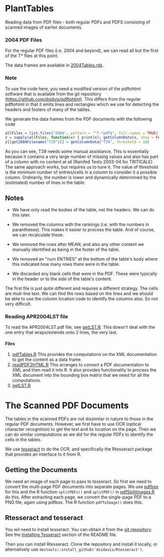 # PlantTables
Reading data from PDF files - both regular PDFs and PDFS consisting of scanned images of earlier documents.

### 2004 PDF Files
For the regular PDF files (i.e. 2004 and beyond), we can read all but the first of the T* files at
this point.

The data frames are available in [2004Tables.rds](2004Tables.rds).

### Note
To use the code here, you need a modified version of the pdftohtml software that is available from
the git repository (https://github.com/dsidvis/pdftohtml).  This differs from the regular pdftohtml
in that it emits lines and rectangles which we use for detecting the headers and footers of many of the tables.

We generate the data frames from the PDF documents with the following code
```r
allFiles = list.files("2004", pattern = "^T.*pdf$", full.names = TRUE)
z = sapply(allFiles, function(x) { print(x); getColumnData(x, show = FALSE) })
z[[get2004Filename("T39")]] = getColumnData("T39", threshold = 18)
```
As you can see, T39 needs some manual assistance. This is essentially because it contains a very
large number of missing values and also has part of a column with no content at all (Rainfed Tests
2003-04 for TRITICALE).  The same approach works, but requires us to tune it.
The value of threshold is the minimum number of entries/cells in a column to consider it a possible
column.  Ordinarily, the number is lower and dynamically determined by the (estimated) number of
lines in the table. 

## Notes

* We have only read the bodies of the table, not the headers.   We can do this later.

* We  removed the columns with the rankings (i.e. with the numbers in parantheses).
  This makes it easier to process the table. And of course, we can recalculate these.

* We removed the rows after MEAN,  and also any other content we manually identified as being in the footer
  of the table.

* We removed an "num ENTRIES" at the bottom of the table's body where this indicated how many rows there
  were in the table.

* We discarded any blank cells that were in the PDF. These were typically in the header or to the side
  of the table's content.

The first file is just quite different and requires a different strategy. The cells are muti-line  text.
We can find the rows based on the lines and we should be able to use the column location code to
identify the columns also.  So not very difficult.


### Reading  APR2004LST file
To read the APR2004LST.pdf file, see [getLST.R](getLST.R).
This doesn't deal with the one entry that wraps/extends onto 2 lines, the very last.

#### Files

1.  [pdfTables.R](pdfTables.R)
  This provides the computations on the XML documentation to get the content as a data frame.
1.  [readPDF2HTML.R](readPDF2HTML.R)
  This arranges to convert a PDF documentation to XML and then read it into R.  It also provides
  functionality to process the XML document into the bounding box matrix that we need for all the computations.
1.  [getLST.R](getLST.R)


# The Scanned PDF Documents

The tables in the scanned PDFs are not dissimilar in nature to those in the regular PDF documents.
However, we first have to use OCR (optical character recognition) to get the text and its location
on the page. Then we can do similar computations as we did for the regular PDFs to identify
the cells in the tables.

We use [tesseract](https://github.com/tesseract-ocr) to do the OCR, and specifically the Rtesseract package that provides an interface
to it from R.

## Getting the Documents
We need an image of each page to pass to tesseract.
So first we need to convert the multi-page PDF documents into separate pages.
We use [pdfbox](https://pdfbox.apache.org/) for this and the R
function `splitPDFs()` and `splitPDF()` in  [pdfSplitImages.R](pdfSplitImages.R) do this.
After extracting each page, we convert the single-page PDF to a PNG file, again using pdfbox.
The R function `pdfToImage()` does this.


## Rtesseract and tesseract
You wil need to install tesseract. You can obtain it from the
[git repository](https://github.com/tesseract-ocr/tesseract).
See the [Installing Tesseract](https://github.com/tesseract-ocr) section of the README file.

Then you can install Rtesseract.
Clone the repository and install it locally, or alternatively use
`devtools::install_github('dsidavis/Rtesseract')`.


